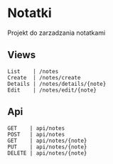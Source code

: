 
# Notatki

Projekt do zarzadzania notatkami
## Views
```
List    | /notes
Create  | /notes/create
Details | /notes/details/{note}
Edit    | /notes/edit/{note}
```
## Api
```
GET    | api/notes
POST   | api/notes
GET    | api/notes/{note}
PUT    | api/notes/{note}
DELETE | api/notes/{note}
```